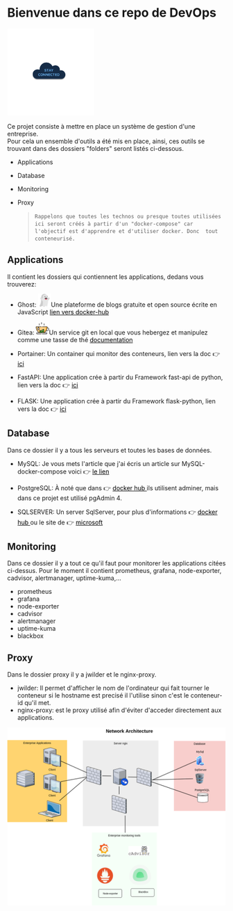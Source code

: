 # Bienvenue dans ce repo de DevOps

<img src="img/cloud-service.gif" alt="drawing" style="width:200px; height:200px"/>

Ce projet consiste à mettre en place un système de gestion d'une entreprise.  
Pour cela un ensemble d'outils a été mis en place, ainsi, ces outils se trouvant dans des dossiers "folders" seront listés ci-dessous.

- Applications
- Database
- Monitoring
- Proxy

  > `Rappelons que toutes les technos ou presque toutes utilisées ici seront créés à partir d'un "docker-compose" car l'objectif est d'apprendre et d'utiliser docker. Donc  tout conteneurisé.`

## Applications

Il contient les dossiers qui contiennent les applications, dedans vous trouverez:

- Ghost: <img src="img/ghost.png" alt="drawing" style="width:30px; height:30px"/>Une plateforme de blogs gratuite et open source écrite en JavaScript <a style="text-decoration: underline; color:black"  href="https://hub.docker.com/_/ghost"> lien vers docker-hub</a>

- Gitea: <img src="img/tea.png" alt="drawing" style="width:30px; height:30px"/>Un service git en local que vous hebergez et manipulez comme une tasse de thé <a style="text-decoration: underline; color:black"  href="https://docs.gitea.io/en-us/install-with-docker/"> documentation</a>

- Portainer: Un container qui monitor des conteneurs, lien vers la doc 👉 <a style="text-decoration: underline; color:black" href="https://docs.portainer.io/v/ce-2.11/start/install/agent/docker/linux#deployment"> ici</a>

- FastAPI: Une application crée à partir du Framework fast-api de  python, lien vers la doc 👉 <a style="text-decoration: underline; color:black" href="https://medium.com/swlh/fastapi-microservice-patterns-application-monitoring-49fcb7341d9a"> ici</a>

- FLASK: Une application crée à partir du Framework flask-python, lien vers la doc 👉 <a style="text-decoration: underline; color:black" href="https://towardsdatascience.com/how-to-dockerize-an-existing-flask-application-115408463e1c"> ici</a>

## Database

Dans ce dossier il y a tous les serveurs et toutes les bases de données.

- MySQL: Je vous mets l'article que j'ai écris un article sur MySQL-docker-compose voici 👉 <a style="text-decoration: underline; color:black" href="https://soowcode.github.io/docker-mysql/"> le lien</a>
- PostgreSQL: À noté que dans 👉 <a style="text-decoration: underline; color:black" href="https://hub.docker.com/_/postgres"> docker hub </a> ils utilisent adminer, mais dans ce projet est utilisé pgAdmin 4.

- SQLSERVER: Un server SqlServer, pour plus d'informations 👉 <a style="text-decoration: underline; color:black" href="https://hub.docker.com/_/microsoft-mssql-server"> docker hub </a> ou le site de 👉 <a style="text-decoration: underline; color:black" href="https://docs.microsoft.com/en-us/sql/linux/quickstart-install-connect-docker?view=sql-server-ver15&pivots=cs1-bash"> microsoft</a>

## Monitoring

Dans ce dossier il y a  tout ce qu'il  faut pour monitorer les applications citées ci-dessus.
Pour le moment il contient prometheus, grafana, node-exporter, cadvisor, alertmanager, uptime-kuma,...

- prometheus
- grafana
- node-exporter
- cadvisor
- alertmanager
- uptime-kuma
- blackbox

## Proxy

Dans le dossier proxy il y a jwilder et le nginx-proxy.

- jwilder: Il permet d'afficher le nom de l'ordinateur qui fait tourner le conteneur si le hostname est precisé il l'utilise sinon c'est le conteneur-id qu'il met.
- nginx-proxy: est le proxy utilisé afin d'éviter d'acceder directement aux applications.
<img src="img/diagram.png" alt="drawing" />



